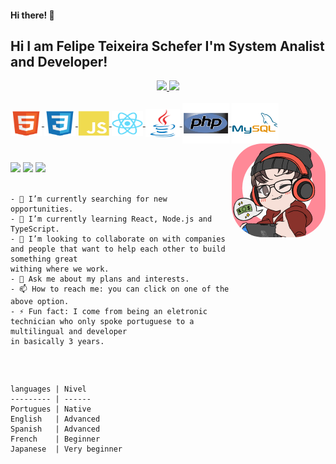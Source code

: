 #### Hi there! 👋 <h4>

<!--
**FelipeSchefer/FelipeSchefer** is a ✨ _special_ ✨ repository because its `README.md` (this file) appears on your GitHub profile.
-->

## Hi I am Felipe Teixeira Schefer I'm System Analist and Developer!
<div align="center">
  <a href="https://github.com/FelipeSchefer">
  <img height="180em" src="https://github-readme-stats.vercel.app/api?username=FelipeSchefer&show_icons=true&theme=dracula&include_all_commits=true&count_private=true"/>
  <img height="180em" src="https://github-readme-stats.vercel.app/api/top-langs/?username=FelipeSchefer&layout=compact&langs_count=7&theme=dracula"/>
</div>
<div style="display: inline_block"><br>
  <img align="center" alt="Felipe-HTML" height="40" width="50" src="https://raw.githubusercontent.com/devicons/devicon/master/icons/html5/html5-original.svg">
  <img align="center" alt="Felipe-CSS" height="40" width="50" src="https://raw.githubusercontent.com/devicons/devicon/master/icons/css3/css3-original.svg">
  <img align="center" alt="Felipe-Js" height="40" width="50" src="https://raw.githubusercontent.com/devicons/devicon/master/icons/javascript/javascript-plain.svg">
<!--   <img align="center" alt="Felipe-Ts" height="30" width="40" src="https://raw.githubusercontent.com/devicons/devicon/master/icons/typescript/typescript-plain.svg"> -->
  <img align="center" alt="Felipe-React" height="40" width="50" src="https://raw.githubusercontent.com/devicons/devicon/master/icons/react/react-original.svg">
<!--    <img align="center" alt="Felipe-Angular" height="40" width="50" src="https://raw.githubusercontent.com/devicons/devicon/2ae2a900d2f041da66e950e4d48052658d850630/icons/angularjs/angularjs-original.svg"> -->
<!--   <img align="center" alt="Felipe-Python" height="30" width="40" src="https://raw.githubusercontent.com/devicons/devicon/master/icons/python/python-original.svg"> -->
  <img align="center" alt="Felipe-Java" height="45" width="55" src="https://raw.githubusercontent.com/devicons/devicon/2ae2a900d2f041da66e950e4d48052658d850630/icons/java/java-original.svg">
  <img align="center" alt="Felipe-Php" height="65" width="75" src="https://raw.githubusercontent.com/devicons/devicon/2ae2a900d2f041da66e950e4d48052658d850630/icons/php/php-original.svg">
  <img align="center" alt="Felipe-MySQL" height="65" width="75" src="https://raw.githubusercontent.com/devicons/devicon/2ae2a900d2f041da66e950e4d48052658d850630/icons/mysql/mysql-original-wordmark.svg">
<!--   <img align="center" alt="Felipe-Docker" height="65" width="75" src="https://raw.githubusercontent.com/devicons/devicon/2ae2a900d2f041da66e950e4d48052658d850630/icons/docker/docker-original.svg">
  <img align="center" alt="Felipe-Docker" height="55" width="65" src="https://raw.githubusercontent.com/devicons/devicon/2ae2a900d2f041da66e950e4d48052658d850630/icons/linux/linux-original.svg"> -->
  <img align="right" alt="Felipe-Picture" height="150" style="border-radius:50px;" src="https://github.com/FelipeSchefer/FelipeSchefer/blob/main/ezgif-7-8945f1606f5d.gif">
</div>

  ##
 
<div> 
<!--   <a href="" target="_blank"><img src="https://img.shields.io/badge/YouTube-FF0000?style=for-the-badge&logo=youtube&logoColor=white" target="_blank"></a> -->
<!--   <a href="" target="_blank"><img src="https://img.shields.io/badge/-Instagram-%23E4405F?style=for-the-badge&logo=instagram&logoColor=white" target="_blank"></a> -->
 	<a href="https://twitter.com/Felipe46038819" target="_blank"><img src="https://img.shields.io/badge/Twitter-1DA1F2?style=for-the-badge&logo=twitter&logoColor=white" target="_blank"></a>
<!--  <a href="https://discord.gg/pDbY76q8Qf" target="_blank"><img src="https://img.shields.io/badge/Discord-7289DA?style=for-the-badge&logo=discord&logoColor=white" target="_blank"></a>  -->
  <a href = "felipe_official@outlook.com"><img src="https://img.shields.io/badge/Microsoft_Outlook-0078D4?style=for-the-badge&logo=microsoft-outlook&logoColor=white" target="_blank"></a>
  <a href="https://www.linkedin.com/in/felipe-s-2b5735115/" target="_blank"><img src="https://img.shields.io/badge/-LinkedIn-%230077B5?style=for-the-badge&logo=linkedin&logoColor=white" target="_blank"></a> 

</div>
<br/>
  
    - 🔭 I’m currently searching for new opportunities.
    - 🌱 I’m currently learning React, Node.js and TypeScript.
    - 👯 I’m looking to collaborate on with companies and people that want to help each other to build something great
    withing where we work.
    - 💬 Ask me about my plans and interests.
    - 📫 How to reach me: you can click on one of the above option.
    - ⚡ Fun fact: I come from being an eletronic technician who only spoke portuguese to a multilingual and developer
    in basically 3 years.

  <br/>
  
  ##
  
  

    languages | Nivel
    --------- | ------
    Portugues | Native
    English   | Advanced
    Spanish   | Advanced
    French    | Beginner
    Japanese  | Very beginner 

